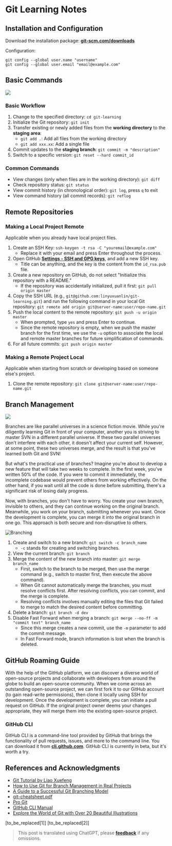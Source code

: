 # Git Learning Notes

## Installation and Configuration

Download the installation package: [**git-scm.com/downloads**](https://git-scm.com/downloads)

Configuration:

```shell
git config --global user.name "username"
git config --global user.email "email@example.com"
```

## Basic Commands

![](https://img.wiki-power.com/d/wiki-media/img/20200216204934.png)

### Basic Workflow

1. Change to the specified directory: `cd git-learning`
2. Initialize the Git repository: `git init`
3. Transfer existing or newly added files from the **working directory** to the **staging area**:
   - `git add .`: Add all files from the working directory
   - `git add xxx.xx`: Add a single file
4. Commit updates to the **staging branch**: `git commit -m "description"`
5. Switch to a specific version: `git reset --hard commit_id`

### Common Commands

- View changes (only when files are in the working directory): `git diff`
- Check repository status: `git status`
- View commit history (in chronological order): `git log`, press `q` to exit
- View command history (all commit records): `git reflog`

## Remote Repositories

### Making a Local Project Remote

Applicable when you already have local project files.

1. Create an SSH Key: `ssh-keygen -t rsa -C "youremail@example.com"`
   - Replace it with your email and press Enter throughout the process.
2. Open GitHub [**Settings - SSH and GPG keys**](https://github.com/settings/keys), and add a new SSH key.
   - Title can be anything, and the key is the content from the `id_rsa.pub` file.
3. Create a new repository on GitHub, do not select "Initialize this repository with a README."
   - If the repository was accidentally initialized, pull it first: `git pull origin master`
4. Copy the SSH URL (e.g., `git@github.com:linyuxuanlin/git-learning.git`) and run the following command in your local Git repository: `git remote add origin git@server-name:user/repo-name.git`
5. Push the local content to the remote repository: `git push -u origin master`
   - When prompted, type `yes` and press Enter to continue.
   - Since the remote repository is empty, when we push the master branch for the first time, we use the `-u` option to associate the local and remote master branches for future simplification of commands.
6. For all future commits: `git push origin master`

### Making a Remote Project Local

Applicable when starting from scratch or developing based on someone else's project.

1. Clone the remote repository: `git clone git@server-name:user/repo-name.git`

## Branch Management

![](https://img.wiki-power.com/d/wiki-media/img/20200217195056.png)

Branches are like parallel universes in a science fiction movie. While you're diligently learning Git in front of your computer, another you is striving to master SVN in a different parallel universe. If these two parallel universes don't interfere with each other, it doesn't affect your current self. However, at some point, these two universes merge, and the result is that you've learned both Git and SVN!

But what's the practical use of branches? Imagine you're about to develop a new feature that will take two weeks to complete. In the first week, you've written 50% of the code. If you were to commit it immediately, the incomplete codebase would prevent others from working effectively. On the other hand, if you wait until all the code is done before submitting, there's a significant risk of losing daily progress.

Now, with branches, you don't have to worry. You create your own branch, invisible to others, and they can continue working on the original branch. Meanwhile, you work on your branch, submitting whenever you want. Once the development is complete, you can merge it into the original branch in one go. This approach is both secure and non-disruptive to others.

![Branching](https://img.wiki-power.com/d/wiki-media/img/20200217202649.png)

1. Create and switch to a new branch: `git switch -c branch_name`
   - `-c` stands for creating and switching branches.
2. View the current branch: `git branch`
3. Merge the content of the new branch into master: `git merge branch_name`
   - First, switch to the branch to be merged, then use the merge command (e.g., switch to master first, then execute the above command).
   - When Git cannot automatically merge the branches, you must resolve conflicts first. After resolving conflicts, you can commit, and the merge is complete.
   - Resolving conflicts involves manually editing the files that Git failed to merge to match the desired content before committing.
4. Delete a branch: `git branch -d dev`
5. Disable Fast Forward when merging a branch: `git merge --no-ff -m "commit text" branch_name`
   - Since this merge creates a new commit, use the `-m` parameter to add the commit message.
   - In Fast Forward mode, branch information is lost when the branch is deleted.

## GitHub Roaming Guide

With the help of the GitHub platform, we can discover a diverse world of open-source projects and collaborate with developers from around the globe to build an open-source community. When we come across an outstanding open-source project, we can first fork it to our GitHub account (to gain read-write permissions), then clone it locally using SSH for development. Once the development is complete, you can initiate a pull request on GitHub. If the original project owner deems your changes appropriate, they will merge them into the existing open-source project.

### GitHub CLI

GitHub CLI is a command-line tool provided by GitHub that brings the functionality of pull requests, issues, and more to the command line. You can download it from [**cli.github.com**](https://cli.github.com/). GitHub CLI is currently in beta, but it's worth a try.

## References and Acknowledgments

- [Git Tutorial by Liao Xuefeng](https://www.liaoxuefeng.com/wiki/896043488029600)
- [How to Use Git for Branch Management in Real Projects](https://blog.csdn.net/ShuSheng0007/article/details/80791849)
- [A Guide to a Successful Git Branching Model](https://nvie.com/posts/a-successful-git-branching-model/)
- [git-cheatsheet.pdf](https://github.com/linyuxuanlin/File-host/blob/main/software-development/git-cheatsheet.pdf)
- [Pro Git](https://git-scm.com/book/zh/v2)
- [GitHub CLI Manual](https://cli.github.com/manual/)
- [Explore the World of Git with Over 20 Beautiful Illustrations](https://mp.weixin.qq.com/s/oTtMQFEI9J5ymqt6SQ0PFg)

[to_be_replaced[1]]
[to_be_replaced[2]]

> This post is translated using ChatGPT, please [**feedback**](https://github.com/linyuxuanlin/Wiki_MkDocs/issues/new) if any omissions.